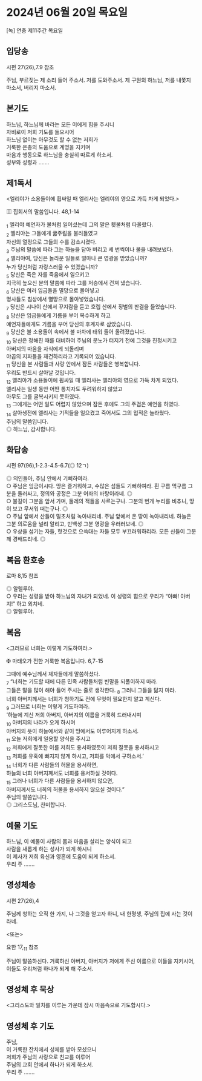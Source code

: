 # 2024년 06월 20일 목요일

[녹] 연중 제11주간 목요일  


## 입당송

시편 27(26),7.9 참조

주님, 부르짖는 제 소리 들어 주소서. 저를 도와주소서. 제 구원의 하느님, 저를 내쫓지 마소서, 버리지 마소서.  
  
## 본기도

하느님, 하느님께 바라는 모든 이에게 힘을 주시니  
자비로이 저희 기도를 들으시어  
하느님 없이는 아무것도 할 수 없는 저희가  
거룩한 은총의 도움으로 계명을 지키며  
마음과 행동으로 하느님을 충실히 따르게 하소서.  
성부와 성령과 …….  
  
## 제1독서

<엘리야가 소용돌이에 휩싸일 때 엘리사는 엘리야의 영으로 가득 차게 되었다.>

▥ 집회서의 말씀입니다. 48,1-14

<sub>1</sub> 엘리야 예언자가 불처럼 일어섰는데 그의 말은 횃불처럼 타올랐다.  
<sub>2</sub> 엘리야는 그들에게 굶주림을 불러들였고  
자신의 열정으로 그들의 수를 감소시켰다.  
<sub>3</sub> 주님의 말씀에 따라 그는 하늘을 닫아 버리고 세 번씩이나 불을 내려보냈다.  
<sub>4</sub> 엘리야여, 당신은 놀라운 일들로 얼마나 큰 영광을 받았습니까?  
누가 당신처럼 자랑스러울 수 있겠습니까?  
<sub>5</sub> 당신은 죽은 자를 죽음에서 일으키고  
지극히 높으신 분의 말씀에 따라 그를 저승에서 건져 냈습니다.  
<sub>6</sub> 당신은 여러 임금들을 멸망으로 몰아넣고  
명사들도 침상에서 멸망으로 몰아넣었습니다.  
<sub>7</sub> 당신은 시나이 산에서 꾸지람을 듣고 호렙 산에서 징벌의 판결을 들었습니다.  
<sub>8</sub> 당신은 임금들에게 기름을 부어 복수하게 하고  
예언자들에게도 기름을 부어 당신의 후계자로 삼았습니다.  
<sub>9</sub> 당신은 불 소용돌이 속에서 불 마차에 태워 들어 올려졌습니다.  
<sub>10</sub> 당신은 정해진 때를 대비하여 주님의 분노가 터지기 전에 그것을 진정시키고  
아버지의 마음을 자식에게 되돌리며  
야곱의 지파들을 재건하리라고 기록되어 있습니다.  
<sub>11</sub> 당신을 본 사람들과 사랑 안에서 잠든 사람들은 행복합니다.  
우리도 반드시 살아날 것입니다.  
<sub>12</sub> 엘리야가 소용돌이에 휩싸일 때 엘리사는 엘리야의 영으로 가득 차게 되었다.  
엘리사는 일생 동안 어떤 통치자도 두려워하지 않았고  
아무도 그를 굴복시키지 못하였다.  
<sub>13</sub> 그에게는 어떤 일도 어렵지 않았으며 잠든 후에도 그의 주검은 예언을 하였다.  
<sub>14</sub> 살아생전에 엘리사는 기적들을 일으켰고 죽어서도 그의 업적은 놀라웠다.  
주님의 말씀입니다.  
◎ 하느님, 감사합니다.  
  
## 화답송

시편 97(96),1-2.3-4.5-6.7(◎ 12ㄱ)

◎ 의인들아, 주님 안에서 기뻐하여라.  
○ 주님은 임금이시다. 땅은 즐거워하고, 수많은 섬들도 기뻐하여라. 흰 구름 먹구름 그분을 둘러싸고, 정의와 공정은 그분 어좌의 바탕이라네. ◎  
○ 불길이 그분을 앞서 가며, 둘레의 적들을 사르는구나. 그분의 번개 누리를 비추니, 땅이 보고 무서워 떠는구나. ◎  
○ 주님 앞에서 산들이 밀초처럼 녹아내리네. 주님 앞에서 온 땅이 녹아내리네. 하늘은 그분 의로움을 널리 알리고, 만백성 그분 영광을 우러러보네. ◎  
○ 우상을 섬기는 자들, 헛것으로 으쓱대는 자들 모두 부끄러워하리라. 모든 신들이 그분께 경배드리네. ◎  
  
## 복음 환호송

로마 8,15 참조

◎ 알렐루야.  
○ 우리는 성령을 받아 하느님의 자녀가 되었네. 이 성령의 힘으로 우리가 “아빠! 아버지!” 하고 외치네.  
◎ 알렐루야.  
  
## 복음

<그러므로 너희는 이렇게 기도하여라.>

✠ 마태오가 전한 거룩한 복음입니다. 6,7-15

그때에 예수님께서 제자들에게 말씀하셨다.  
<sub>7</sub> “너희는 기도할 때에 다른 민족 사람들처럼 빈말을 되풀이하지 마라.  
그들은 말을 많이 해야 들어 주시는 줄로 생각한다. <sub>8</sub> 그러니 그들을 닮지 마라.  
너희 아버지께서는 너희가 청하기도 전에 무엇이 필요한지 알고 계신다.  
<sub>9</sub> 그러므로 너희는 이렇게 기도하여라.  
‘하늘에 계신 저희 아버지, 아버지의 이름을 거룩히 드러내시며  
<sub>10</sub> 아버지의 나라가 오게 하시며  
아버지의 뜻이 하늘에서와 같이 땅에서도 이루어지게 하소서.  
<sub>11</sub> 오늘 저희에게 일용할 양식을 주시고  
<sub>12</sub> 저희에게 잘못한 이를 저희도 용서하였듯이 저희 잘못을 용서하시고  
<sub>13</sub> 저희를 유혹에 빠지지 않게 하시고, 저희를 악에서 구하소서.’  
<sub>14</sub> 너희가 다른 사람들의 허물을 용서하면,  
하늘의 너희 아버지께서도 너희를 용서하실 것이다.  
<sub>15</sub> 그러나 너희가 다른 사람들을 용서하지 않으면,  
아버지께서도 너희의 허물을 용서하지 않으실 것이다.”  
주님의 말씀입니다.  
◎ 그리스도님, 찬미합니다.  
  
## 예물 기도

하느님, 이 예물이 사람의 몸과 마음을 살리는 양식이 되고  
사람을 새롭게 하는 성사가 되게 하시니  
이 제사가 저희 육신과 영혼에 도움이 되게 하소서.  
우리 주 …….  
  
## 영성체송

시편 27(26),4

주님께 청하는 오직 한 가지, 나 그것을 얻고자 하니, 내 한평생, 주님의 집에 사는 것이라네.  
  
<또는>  
  
요한 17,<sub>11</sub> 참조  
  
주님이 말씀하신다. 거룩하신 아버지, 아버지가 저에게 주신 이름으로 이들을 지키시어, 이들도 우리처럼 하나가 되게 해 주소서.  
## 영성체 후 묵상

<그리스도와 일치를 이루는 가운데 잠시 마음속으로 기도합시다.>  
## 영성체 후 기도

주님,  
이 거룩한 잔치에서 성체를 받아 모셨으니  
저희가 주님의 사랑으로 친교를 이루어  
주님의 교회 안에서 하나가 되게 하소서.  
우리 주 …….